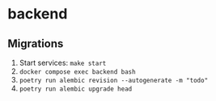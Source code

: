 # backend

## Migrations

1. Start services: `make start`
2. `docker compose exec backend bash`
3. `poetry run alembic revision --autogenerate -m "todo"`
4. `poetry run alembic upgrade head`
